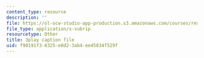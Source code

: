 ```yaml
---
content_type: resource
description: ''
file: https://ol-ocw-studio-app-production.s3.amazonaws.com/courses/res-6-012-introduction-to-probability-spring-2018/f90191f38325e0d23ab4ee45834f529f_lET4uQLpmM0.srt
file_type: application/x-subrip
resourcetype: Other
title: 3play caption file
uid: f90191f3-8325-e0d2-3ab4-ee45834f529f
---
```

